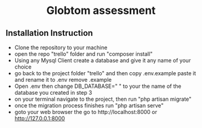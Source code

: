 <h1 align="center">Globtom assessment</h1>



## Installation Instruction

- Clone the repository to your machine
- open the repo "trello" folder and run "composer install"
- Using any Mysql Client create a database and give it any name of your choice
- go back to the project folder "trello" and then copy .env.example paste it and rename it to .env
  remove .example
- Open .env then change DB_DATABASE=" "   to your the name of the database you created in step 3
- on your terminal navigate to the project, then run "php artisan migrate"
- once the migration process finishes run "php artisan serve"
- goto your web browser the go to http://localhost:8000 or http://127.0.0.1:8000
